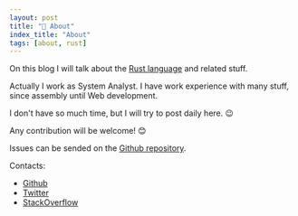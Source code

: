 ```yaml
---
layout: post
title: "🗻 About"
index_title: "About"
tags: [about, rust]
---
```


On this blog I will talk about the [Rust language](https://www.rust-lang.org) and related stuff.

Actually I work as System Analyst. I have work experience with many stuff, since assembly until Web development.

I don't have so much time, but I will try to post daily here. 😉

Any contribution will be welcome! 😊

Issues can be sended on the [Github repository](https://github.com/daily-rust/daily-rust.github.io/issues).

Contacts:

* [Github](https://github.com/adelarsq)
* [Twitter](https://twitter.com/adelarsq)
* [StackOverflow](http://stackoverflow.com/users/442923/adelarsq)
